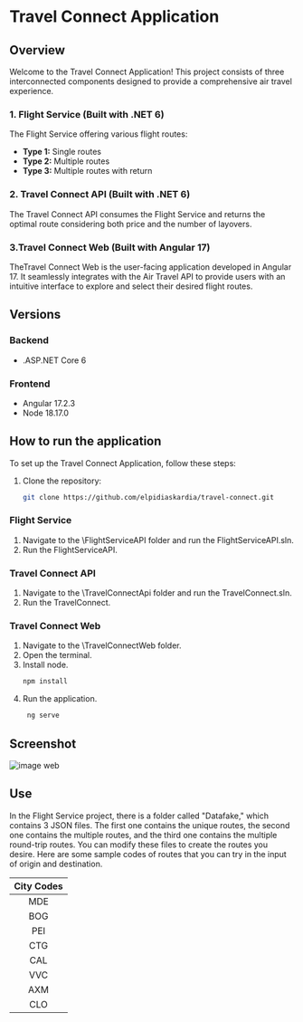# Travel Connect Application

## Overview

Welcome to the Travel Connect  Application! This project consists of three interconnected components designed to provide a comprehensive air travel experience.

### 1. Flight Service (Built with .NET 6)

The Flight Service offering various flight routes:

- **Type 1:** Single routes
- **Type 2:** Multiple routes
- **Type 3:** Multiple routes with return

### 2. Travel Connect API (Built with .NET 6)

The Travel Connect API consumes the Flight Service and returns the optimal route considering both price and the number of layovers.

### 3.Travel Connect Web (Built with Angular 17)

TheTravel Connect Web is the user-facing application developed in Angular 17. It seamlessly integrates with the Air Travel API to provide users with an intuitive interface to explore and select their desired flight routes.

## Versions

### Backend
- .ASP.NET Core 6
### Frontend
- Angular 17.2.3
- Node 18.17.0
## How to run the application

To set up the Travel Connect  Application, follow these steps:

1. Clone the repository:

   ```bash
   git clone https://github.com/elpidiaskardia/travel-connect.git
### Flight Service
1. Navigate to the \FlightServiceAPI folder and run the FlightServiceAPI.sln.
2. Run the FlightServiceAPI.
   
### Travel Connect API
1. Navigate to the \TravelConnectApi folder and run the TravelConnect.sln.
2. Run the TravelConnect.

### Travel Connect Web
1.  Navigate to the \TravelConnectWeb folder.
2.  Open the terminal.
3.  Install node.
     ```bash
     npm install
4. Run the application.
    ```bash
     ng serve
## Screenshot
![image web](/Screenshot/TravelConnect.PNG)
## Use
In the Flight Service project, there is a folder called "Datafake," which contains 3 JSON files. The first one contains the unique routes, the second one contains the multiple routes, and the third one contains the multiple round-trip routes. You can modify these files to create the routes you desire.
Here are some sample codes of routes that you can try in the input of origin and destination.

|  City Codes |
|:--------------:|
| MDE   | 
| BOG   | 
| PEI   | 
| CTG   | 
| CAL   | 
| VVC   | 
| AXM   | 
| CLO   | 
